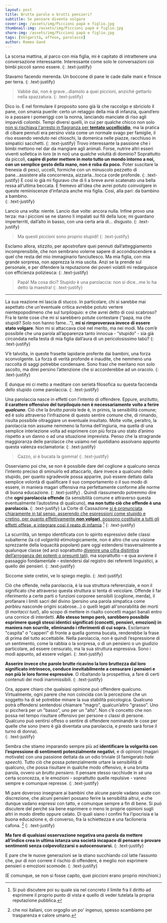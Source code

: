 ```yaml
---
layout: post
title: Brutte parole o brutti pensieri?
subtitle: Se pensare diventa volgare
cover-img: /assets/img/Piccioni papà e figlio.jpg 
thumbnail-img: /assets/img/Piccioni papà e figlio.jpg 	
share-img: /assets/img/Piccioni papà e figlio.jpg 
tags: [Volgarità, offese, parolacce]
author: Romeo Gand
---
```


La scorsa mattina, al parco con mia figlia, mi è capitato di intrattenere una conversazione interessante. Interessante come solo le conversazioni coi bimbi piccoli sanno essere.
{: .text-justify}

Stavamo facendo merenda. Un boccone di pane le cade dalle mani e finisce per terra. 
{: .text-justify}


>Vabbè dai, non è grave...diamolo a quei piccioni, anziché gettarlo nella spazzatura.
{: .text-justify}


Dico io. E nel formulare il proposito sono già là che raccolgo e sbriciolo il pane, con smania puerile: certo un retaggio della mia di infanzia, quand’ero io a passare i pomeriggi con la nonna, lanciando manciate di riso agli impavidi colombi. Tempi diversi quelli, in cui per qualche chicco non solo [non si rischiava l'arresto in flagranza per **tentato uccellicidio**](https://disinfestazioni.roma.it/i-piccioni-esplodono-con-il-riso/), ma la pratica di cibare pennuti era persino vista come un normale svago per famiglie, il riso essendo venduto nei chioschi, la domenica nelle piazze, racchiuso in simpatici sacchetti. 
{: .text-justify}
Trovo interessante la passione che i bimbi mettono nel dar da mangiare agli animali.
Forse, nutrire altri esseri viventi solletica in loro (e in noi) una qualche voluttà di dominio? Soprattutto da piccoli, **capire di poter mettere in moto tutto un mondo intorno a noi, con un semplice gesto della mano, non è roba da poco.** Poter suscitare la frenesia di pesci, uccelli, formiche con un minuscolo pezzetto di pane...assistere alla concorrenza, aizzarla...tocca corde profonde. 
{: .text-justify}
E così io già mi figuravo che di lì a breve avrei scatenato una bella ressa all’ultima beccata. E fremevo all’idea che avrei potuto coinvolgere in queste reminiscenze d’infanzia anche mia figlia. Così, alla pari: da bambino a bambino.  
{: .text-justify}


Lancio una volta: niente. Lancio due volte: ancora nulla. Infine provo una terza: ma i piccioni se ne stanno lì impalati sui fili della luce; mi guardano imperterriti, dall’alto in basso, con una certa aria di... disgusto. 
{: .text-justify}


>Ma questi piccioni sono proprio stupidi!
{: .text-justify}

Esclamo allora, stizzito, per apostrofare quei pennuti dall’atteggiamento incomprensibile, che non sembrano volerne sapere di accondiscendere a quel che resta del mio immaginario fanciullesco. Ma mia figlia, con mia grande sorpresa, non apprezza la mia uscita. Anzi se la prende sul personale, e per difendere la reputazione dei poveri volatili mi redarguisce con efficienza poliziesca:
{: .text-justify}

>Papà! Ma cosa dici? Stupido è una parolaccia: non si dice…me lo ha detto la maestra!
{: .text-justify}

***
La sua reazione mi lascia di stucco. In particolare,  chi si sarebbe mai aspettato che un'eventuale critica avrebbe potuto vertere nientepopodimeno che sul turpiloquio: e che avrei detto di così scabroso? Fra le tante cose che mi si sarebbero potute contestare (“papà, ma che stupidi? Solo non hanno fame...”), **mi si rimproverava invece di essere stato volgare**. Non mi si attaccava cioè nel merito, ma nei modi. Ma com’è possibile che una parola all’apparenza tanto innocua -  “stupido” - sia già circondata nella testa di mia figlia dall’aura di un pericolosissimo tabù?
{: .text-justify}

V’è talvolta, in queste frasette lapidarie proferite dai bambini, una forza sconvolgente. La forza di verità profonde e inaudite, che nemmeno una raccolta di saggi potrebbe condensare. Sono frasi che meritano non solo ascolto, ma direi persino l’attenzione che si accorderebbe ad un oracolo.
{: .text-justify}

E dunque mi ci metto a meditare con serietà filosofica su questa faccenda dello stupido come parolaccia.
{: .text-justify}

Una parolaccia nasce in effetti con l’intento di offendere. Eppure, anzitutto, **il carattere offensivo del turpiloquio non è necessariamente volto a ferire *qualcuno***. Ciò che la *brutta parola* lede è, in primis, la sensibilità comune; ed è solo attraverso l’infrazione di questo sentire comune che, di rimando, risulta possibile oltraggiare un eventuale insultato. Molte volte, peraltro, la parolaccia non assume nemmeno la forma dell’ingiuria, ma quella di una semplice interiezione volta ad esprimere con più forza uno stato d’animo rispetto a un danno o ad una situazione imprevista. Penso che la stragrande maggioranza delle parolacce che usiamo nel quotidiano assolvano appunto questa valenza esclamatoria:
{: .text-justify}

>Cazzo, si è bucata la gomma!
{: .text-justify}

Osserviamo poi che, se non è possibile dare del coglione a qualcuno senza l’intento preciso di sminuirlo ed attaccarlo, dare invece a qualcuno dello stupido, per quanto sgradevole possa apparire, può essere dettato dalla semplice volontà di qualificare il suo comportamento o il suo modo di essere, in maniera magari offensiva ma perfettamente conforme alle norme di buona educazione.
{: .text-justify}
. 
Quindi riassumendo potremmo dire che **ogni parolaccia offende** (la sensibilità comune e attraverso questa eventualmente l’autostima di qualcuno), **ma non tutto ciò che offende è una parolaccia.** 
{: .text-justify}
La Corte di Cassazione [si è pronunciata chiaramente in tal senso, asserendo che espressioni come stupido e cretino, per quanto effettivamente **non volgari**, possono costituire a tutti gli effetti offese, e integrare così il reato di infamia](https://www.avvocatocassazionista.it/visualizza/news/2013/sentenza/dare-del-cretino-e-dello-stupido-e-offesa-vera-ed-e-reato/5061) [^1]
{: .text-justify}

La scurrilità, un tempo identificata con lo spirito espressivo delle classi subalterne (la cd *volgarità* etimologicamente, non è altro che una visione sprezzante della loquacità popolare) pare oggi estendersi trasversalmente a qualunque classe (ed anzi soprattutto [divenire una cifra distintiva dell’arroganza dei potenti o presunti tali](https://www.minimaetmoralia.it/wp/altro/un-estratto-volgare-eloquenza-le-parole-paralizzato-la-politica/)), ma soprattutto – e qua avviene il passaggio fondamentale – estendersi dal registro dei referenti linguistici, a quello dei pensieri. 
{: .text-justify}

Siccome siete cretini, ve lo spiego meglio.
{: .text-justify}


Ciò che offende, nella parolaccia, è la sua struttura referenziale, e non il significato che attraverso questa struttura si tenta di veicolare. Offende il far riferimento a certe parti o funzioni corporee sensibili (coglione, merda), il profanare i limiti sacri del divino (persino una parola simpatica come *parbleu* nasconde origini scabrose...) o quelli legati all'onorabilità dei morti (*li mortacci tua!*), allo scopo di mettere in risalto concetti magari banali entro una cornice di interdetti.
**Allo stesso tempo però, sarebbero possibile esprimere quegli stessi identici significati (concetti, pensieri, emozioni) in maniera non scurrile, eliminando i riferimenti di cui sopra.** Esclamare "caspita" o "capperi" di fronte a quella gomma bucata, renderebbe la frase di prima del tutto accettabile. Nella parolaccia, non è quindi l’espressione di un sentimento, come la rabbia o la sorpresa, o di un pensiero o un giudizio particolare, ad essere censurato, ma la sua struttura espressiva. Sono i modi appunto, ad essere volgari. 
{: .text-justify}
 
**Asserire invece che parole brutte ricavino la loro bruttezza dal loro significato intrinseco, conduce inevitabilmente a censurare i pensieri e non più le loro forme espressive**. O ribaltando la prospettiva, a fare di certi contenuti dei modi inammissibili.
{: .text-justify}

Ora, appare chiaro che qualsiasi opinione può offendere qualcuno. Virtualmente, ogni parere che non coincida con la percezione che un soggetto ha di sé potrebbe minare la sua stabilità psicologica. Qualcuno potrà offendersi sentendosi chiamare "magro", qualcun’altro "grasso". Uno si piccherà per un "basso", uno per un "alto". Non c’è concetto che non possa nel tempo risultare offensivo per persone o classi di persone. Qualcuno può sentirsi offeso o sentire di offendere nominando le cose per quelle che sono (nero è già diventata una parolaccia, e presto sarà forse il turno di donna).  
{: .text-justify}

Sembra che stiamo imparando sempre più ad **identificare la volgarità con l’espressione di sentimenti potenzialmente negativi**, e di opinioni (magari motivate) con una passione dettata da un odio triviale (il famigerato *hate speech*). Tutto ciò che possa potenzialmente urtare la sensibilità di qualcuno, che possa risultare in qualche modo offensivo, è una brutta parola, ovvero un *brutto pensiero*. Il pensare stesso racchiude in sé una certa sconcezza, e le emozioni - soprattutto quelle repulsive - vanno sempre e comunque represse.
{: .text-justify}

Mi pare doveroso insegnare ai bambini che alcune parole vadano usate con discrezione, che alcuni pensieri possano ferire la sensibilità altrui, e che dunque vadano espressi con tatto, e comunque sempre a fin di bene. Si può discutere del perché sia bene esprimere o meno le proprie opinioni sugli altri in modo diretto oppure celato. Di quali siano i confini fra l’ipocrisia e la buona educazione e, di converso, fra la schiettezza e una faciloneria cafona. [^2]
{: .text-justify}

**Ma fare di qualsiasi osservazione negativa una parola da mettere all’indice crea in ultima istanza una società incapace di pensare o provare sentimenti senza colpevolizzarsi o autocensurarsi.**
{: .text-justify}


E pare che le nuove generazioni se la stiano succhiando col latte l’assunto che, pur di non correre il rischio di offendere, è meglio non esprimere pensieri o emozioni scomode.
{: .text-justify}

(E comunque, se non si fosse capito, quei piccioni erano proprio minchioni.)

[^1]: Si può discutere poi su quale sia nel concreto il limite fra il diritto ad esprimere il proprio punto di vista e quello di veder tutelata la propria reputazione pubblica. 
[^2]: che noi italiani, con orgoglio un po' ingenuo, spesso scambiamo per trasparenza e calore umano.
